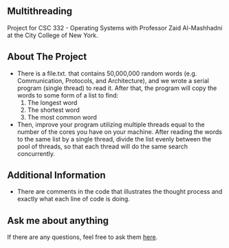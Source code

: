 ## Multithreading
Project for CSC 332 - Operating Systems with Professor Zaid Al-Mashhadni at the City College of New York.
## About The Project
- There is a file.txt. that contains 50,000,000 random words (e.g. Communication,
Protocols, and Architecture), and we wrote a serial program (single thread) to read it. After that, the program will copy the words to some form of a list to find:
  1. The longest word
  2. The shortest word
  3. The most common word
- Then, improve your program utilizing multiple threads equal to the number of the cores you have on your machine. After reading the words to the same list by a single thread, divide the list evenly between the pool of threads, so that each thread will do the same search concurrently.
## Additional Information
- There are comments in the code that illustrates the thought process and exactly what each line of code is doing.
## Ask me about anything
If there are any questions, feel free to ask them [here](https://github.com/ChibiKev/Multithreading/issues).